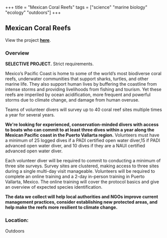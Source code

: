 +++
title = "Mexican Coral Reefs"
tags = ["science" "marine biology" "ecology" "outdoors"]
+++

## Mexican Coral Reefs

View the project [**here**](https://www.adventurescientists.org/mexico-reefs.html).

### Overview

**SELECTIVE PROJECT.** Strict requirements.

Mexico’s Pacific Coast is home to some of the world’s most biodiverse coral reefs, underwater communities that support sharks, turtles, and other marine life. They also support human lives by buffering the coastline from intense storms and providing livelihoods from fishing and tourism. Yet these reefs are imperiled by ocean acidification, more frequent and powerful storms due to climate change, and damage from human overuse.

Teams of volunteer divers will survey up to 40 coral reef sites multiple times a year for several years.

**​We're looking for experienced, conservation-minded divers with access to boats who can commit to at least three dives within a year along the Mexican Pacific coast in the Puerto Vallarta region.** Volunteers must have a minimum of 25 logged dives if a PADI certified open water diver,15 if PADI advanced open water diver, and 10 dives if they are a NAUI certified advanced open water diver.

Each volunteer diver will be required to commit to conducting a minimum of three site surveys. Survey sites are clustered, making access to three sites during a single multi-day visit manageable. Volunteers will be required to complete an online training and a 2-day in-person training in Puerto Vallarta, Mexico. The online training will cover the protocol basics and give an overview of expected species identification.

**The data we collect will help local authorities and NGOs improve current management practices, consider establishing new protected areas, and help make the reefs more resilient to climate change.**

### Location:
Outdoors
